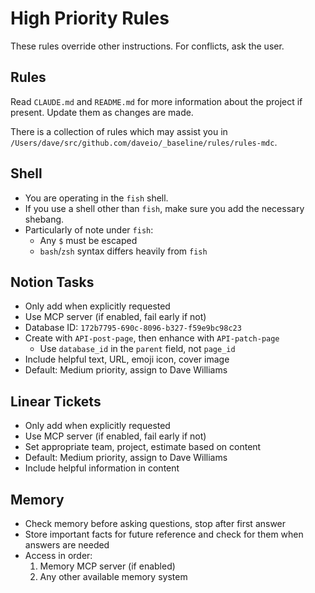 # High Priority Rules

These rules override other instructions. For conflicts, ask the user.

## Rules

Read `CLAUDE.md` and `README.md` for more information about the project if present. Update them as changes are made.

There is a collection of rules which may assist you in `/Users/dave/src/github.com/daveio/_baseline/rules/rules-mdc`.

## Shell

- You are operating in the `fish` shell.
- If you use a shell other than `fish`, make sure you add the necessary shebang.
- Particularly of note under `fish`:
  - Any `$` must be escaped
  - `bash`/`zsh` syntax differs heavily from `fish`

## Notion Tasks

- Only add when explicitly requested
- Use MCP server (if enabled, fail early if not)
- Database ID: `172b7795-690c-8096-b327-f59e9bc98c23`
- Create with `API-post-page`, then enhance with `API-patch-page`
  - Use `database_id` in the `parent` field, not `page_id`
- Include helpful text, URL, emoji icon, cover image
- Default: Medium priority, assign to Dave Williams

## Linear Tickets

- Only add when explicitly requested
- Use MCP server (if enabled, fail early if not)
- Set appropriate team, project, estimate based on content
- Default: Medium priority, assign to Dave Williams
- Include helpful information in content

## Memory

- Check memory before asking questions, stop after first answer
- Store important facts for future reference and check for them when answers are needed
- Access in order:
  1. Memory MCP server (if enabled)
  2. Any other available memory system
